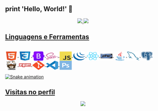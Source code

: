 ## print 'Hello, World!' 🖖
<div align="center">
  <a href="https://github.com/andrewrdev">
  <img height="180em" src="https://github-readme-stats.vercel.app/api?username=andrewrdev&show_icons=true&theme=react&include_all_commits=true&count_private=true"/>
  <img height="180em" src="https://github-readme-stats.vercel.app/api/top-langs/?username=andrewrdev&hide=hack,shell&layout=compact&langs_count=7&theme=react"/>
</div>
  
## Linguagens e Ferramentas
<div style="display: inline_block"><br>
  
  <img align="center" height="30" width="40" title="HTML" src="https://raw.githubusercontent.com/devicons/devicon/master/icons/html5/html5-original.svg">
  <img align="center" height="30" width="40" title="CSS" src="https://raw.githubusercontent.com/devicons/devicon/master/icons/css3/css3-original.svg">
  <img align="center" height="30" width="40" title="Bootstrap" src="https://raw.githubusercontent.com/devicons/devicon/master/icons/bootstrap/bootstrap-original.svg">
  <img align="center" height="30" width="40" title="Sass" src="https://raw.githubusercontent.com/devicons/devicon/master/icons/sass/sass-original.svg">
  <img align="center" height="30" width="40" title="JavaScript" src="https://raw.githubusercontent.com/devicons/devicon/master/icons/javascript/javascript-original.svg">
  <img align="center" height="30" width="40" title="jQuery" src="https://raw.githubusercontent.com/devicons/devicon/master/icons/jquery/jquery-original.svg">
  <img align="center" height="30" width="40" title="React" src="https://raw.githubusercontent.com/devicons/devicon/master/icons/react/react-original.svg">
  <img align="center" height="30" width="40" title="PHP" src="https://raw.githubusercontent.com/devicons/devicon/master/icons/php/php-original.svg">
  <img align="center" height="30" width="40" title="Java" src="https://raw.githubusercontent.com/devicons/devicon/master/icons/java/java-original.svg">
  <img align="center" height="30" width="40" title="MySQL" src="https://raw.githubusercontent.com/devicons/devicon/master/icons/mysql/mysql-original.svg">
  <img align="center" height="30" width="40" title="PostgreSQL" src="https://raw.githubusercontent.com/devicons/devicon/master/icons/postgresql/postgresql-plain.svg">
  <img align="center" height="30" width="40" title="Composer" src="https://raw.githubusercontent.com/devicons/devicon/master/icons/composer/composer-original.svg">
  <img align="center" height="30" width="40" title="NPM" src="https://raw.githubusercontent.com/devicons/devicon/master/icons/npm/npm-original-wordmark.svg">
  <img align="center" height="30" width="40" title="GIT" src="https://raw.githubusercontent.com/devicons/devicon/master/icons/git/git-original.svg">
  <img align="center" height="30" width="40" title="Visual Studio Code" src="https://raw.githubusercontent.com/devicons/devicon/master/icons/vscode/vscode-original.svg">
  <img align="center" height="30" width="40" title="Photoshop" src="https://raw.githubusercontent.com/devicons/devicon/master/icons/photoshop/photoshop-plain.svg">
  
</div>
 
<div> 
  
  ![Snake animation](https://github.com/andrewrdev/andrewrdev/blob/output/github-contribution-grid-snake.svg)
 
</div>
  
## Visitas no perfil
 <p align="center"> 
   <img alingn="center" src="https://profile-counter.glitch.me/andrewrdev/count.svg" />
 </p>
